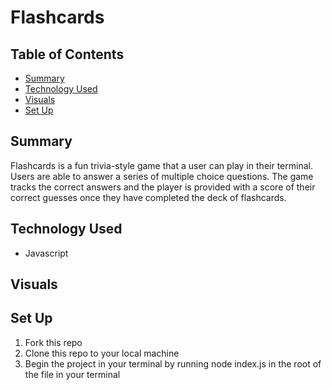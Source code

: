 # Flashcards

## Table of Contents
  - [Summary](#Summary)
  - [Technology Used](#Technology-Used)
  - [Visuals](#Visuals)
  - [Set Up](#Set-Up)

## Summary

Flashcards is a fun trivia-style game that a user can play in their terminal. Users are able to answer a series of multiple choice questions. The game tracks the correct answers and the player is provided with a score of their correct guesses once they have completed the deck of flashcards.

## Technology Used
  - Javascript

## Visuals


## Set Up
1. Fork this repo  
2. Clone this repo to your local machine
3. Begin the project in your terminal by running node index.js in the root of the file in your terminal
